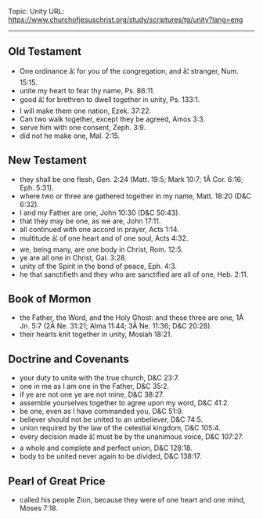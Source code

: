 Topic: Unity
URL: https://www.churchofjesuschrist.org/study/scriptures/tg/unity?lang=eng

---

## Old Testament

- One ordinance â¦ for you of the congregation, and â¦ stranger, Num. 15:15.
- unite my heart to fear thy name, Ps. 86:11.
- good â¦ for brethren to dwell together in unity, Ps. 133:1.
- I will make them one nation, Ezek. 37:22.
- Can two walk together, except they be agreed, Amos 3:3.
- serve him with one consent, Zeph. 3:9.
- did not he make one, Mal. 2:15.

## New Testament

- they shall be one flesh, Gen. 2:24 (Matt. 19:5; Mark 10:7; 1Â Cor. 6:16; Eph. 5:31).
- where two or three are gathered together in my name, Matt. 18:20 (D&C 6:32).
- I and my Father are one, John 10:30 (D&C 50:43).
- that they may be one, as we are, John 17:11.
- all continued with one accord in prayer, Acts 1:14.
- multitude â¦ of one heart and of one soul, Acts 4:32.
- we, being many, are one body in Christ, Rom. 12:5.
- ye are all one in Christ, Gal. 3:28.
- unity of the Spirit in the bond of peace, Eph. 4:3.
- he that sanctifieth and they who are sanctified are all of one, Heb. 2:11.

## Book of Mormon

- the Father, the Word, and the Holy Ghost: and these three are one, 1Â Jn. 5:7 (2Â Ne. 31:21; Alma 11:44; 3Â Ne. 11:36; D&C 20:28).
- their hearts knit together in unity, Mosiah 18:21.

## Doctrine and Covenants

- your duty to unite with the true church, D&C 23:7.
- one in me as I am one in the Father, D&C 35:2.
- if ye are not one ye are not mine, D&C 38:27.
- assemble yourselves together to agree upon my word, D&C 41:2.
- be one, even as I have commanded you, D&C 51:9.
- believer should not be united to an unbeliever, D&C 74:5.
- union required by the law of the celestial kingdom, D&C 105:4.
- every decision made â¦ must be by the unanimous voice, D&C 107:27.
- a whole and complete and perfect union, D&C 128:18.
- body to be united never again to be divided, D&C 138:17.

## Pearl of Great Price

- called his people Zion, because they were of one heart and one mind, Moses 7:18.

